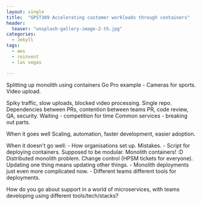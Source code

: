 ```yaml
---
layout: single
title:  "GPST309 Accelerating customer workloads through containers"
header:
  teaser: "unsplash-gallery-image-2-th.jpg"
categories:
  - Jekyll
tags:
  - aws
  - reinvent
  - las vegas

---
```


Splitting up monolith using containers
Go Pro example - Cameras for sports. Video upload.

Spiky traffic, slow uploads, blocked video processing. Single repo. Dependencies between PRs, contention between teams
PR, code review, QA, security. Waiting - competition for time
Common services - breaking out parts.

When it goes well
Scaling, automation, faster development, easier adoption.

When it doesn't go well:
	- How organisations set up. Mistakes.
	- Script for deploying containers. Supposed to be modular. Monolith containers! :D Distributed monolith problem. Change control (HPSM tickets for everyone). Updating one thing means updating other things.
	- Monolith deployments just even more complicated now.
	- Different teams different tools for deployments.

How do you go about support in a world of microservices, with teams developing using different tools/tech/stacks?
